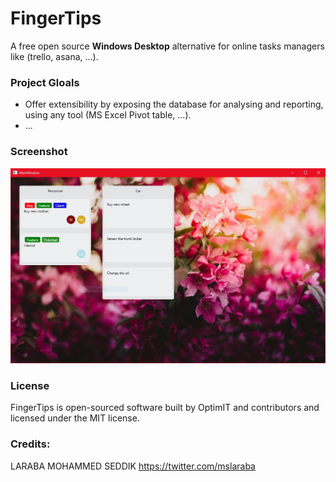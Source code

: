 # FingerTips
A free open source **Windows Desktop** alternative for online tasks managers like (trello, asana, ...).
### Project Gloals
- Offer extensibility by exposing the database for analysing and reporting, using any tool (MS Excel Pivot table, ...).
- ...
### Screenshot
![Screenshot](https://raw.githubusercontent.com/mslaraba/fingertips/master/screens/capture.jpg "Screenshot")

### License

FingerTips is open-sourced software built by OptimIT and contributors and licensed under the MIT license.

### Credits:

LARABA MOHAMMED SEDDIK https://twitter.com/mslaraba 
